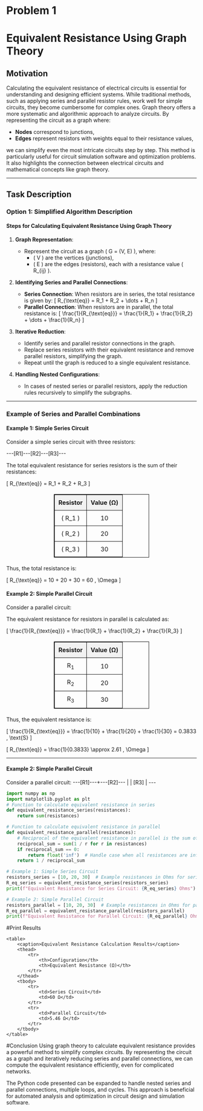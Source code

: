 # Problem 1

# Equivalent Resistance Using Graph Theory

## Motivation

Calculating the equivalent resistance of electrical circuits is essential for understanding and designing efficient systems. While traditional methods, such as applying series and parallel resistor rules, work well for simple circuits, they become cumbersome for complex ones. Graph theory offers a more systematic and algorithmic approach to analyze circuits. By representing the circuit as a graph where:

- **Nodes** correspond to junctions,
- **Edges** represent resistors with weights equal to their resistance values,

we can simplify even the most intricate circuits step by step. This method is particularly useful for circuit simulation software and optimization problems. It also highlights the connection between electrical circuits and mathematical concepts like graph theory.

---

## Task Description

### Option 1: Simplified Algorithm Description

#### Steps for Calculating Equivalent Resistance Using Graph Theory

1. **Graph Representation**:
   - Represent the circuit as a graph \( G = (V, E) \), where:
     - \( V \) are the vertices (junctions),
     - \( E \) are the edges (resistors), each with a resistance value \( R_{ij} \).

2. **Identifying Series and Parallel Connections**:
   - **Series Connection**: When resistors are in series, the total resistance is given by:
     \[
     R_{\text{eq}} = R_1 + R_2 + \dots + R_n
     \]
   - **Parallel Connection**: When resistors are in parallel, the total resistance is:
     \[
     \frac{1}{R_{\text{eq}}} = \frac{1}{R_1} + \frac{1}{R_2} + \dots + \frac{1}{R_n}
     \]

3. **Iterative Reduction**:
   - Identify series and parallel resistor connections in the graph.
   - Replace series resistors with their equivalent resistance and remove parallel resistors, simplifying the graph.
   - Repeat until the graph is reduced to a single equivalent resistance.

4. **Handling Nested Configurations**:
   - In cases of nested series or parallel resistors, apply the reduction rules recursively to simplify the subgraphs.

---

### Example of Series and Parallel Combinations

#### **Example 1: Simple Series Circuit**

Consider a simple series circuit with three resistors:

---[R1]---[R2]---[R3]---

The total equivalent resistance for series resistors is the sum of their resistances:

\[
R_{\text{eq}} = R_1 + R_2 + R_3
\]

| Resistor | Value (Ω) |
|----------|-----------|
| \( R_1 \)  | 10        |
| \( R_2 \)  | 20        |
| \( R_3 \)  | 30        |

Thus, the total resistance is:

\[
R_{\text{eq}} = 10 + 20 + 30 = 60 \, \Omega
\]

#### **Example 2: Simple Parallel Circuit**

Consider a parallel circuit:


The equivalent resistance for resistors in parallel is calculated as:

\[
\frac{1}{R_{\text{eq}}} = \frac{1}{R_1} + \frac{1}{R_2} + \frac{1}{R_3}
\]
<table border="1">
  <tr>
    <th>Resistor</th>
    <th>Value (Ω)</th>
  </tr>
  <tr>
    <td>R<sub>1</sub></td>
    <td>10</td>
  </tr>
  <tr>
    <td>R<sub>2</sub></td>
    <td>20</td>
  </tr>
  <tr>
    <td>R<sub>3</sub></td>
    <td>30</td>
  </tr>
</table>

Thus, the equivalent resistance is:

\[
\frac{1}{R_{\text{eq}}} = \frac{1}{10} + \frac{1}{20} + \frac{1}{30} = 0.3833 \, \text{S}
\]

\[
R_{\text{eq}} = \frac{1}{0.3833} \approx 2.61 \, \Omega
\]

---
#### **Example 2: Simple Parallel Circuit**

Consider a parallel circuit:
      ---[R1]---+---[R2]---
                  |
                  |
                 [R3]
                  |
                 ---
```python
import numpy as np
import matplotlib.pyplot as plt
# Function to calculate equivalent resistance in series
def equivalent_resistance_series(resistances):
    return sum(resistances)

# Function to calculate equivalent resistance in parallel
def equivalent_resistance_parallel(resistances):
    # Reciprocal of the equivalent resistance in parallel is the sum of reciprocals
    reciprocal_sum = sum(1 / r for r in resistances)
    if reciprocal_sum == 0:
        return float('inf')  # Handle case when all resistances are infinite
    return 1 / reciprocal_sum

# Example 1: Simple Series Circuit
resistors_series = [10, 20, 30]  # Example resistances in Ohms for series circuit
R_eq_series = equivalent_resistance_series(resistors_series)
print(f"Equivalent Resistance for Series Circuit: {R_eq_series} Ohms")

# Example 2: Simple Parallel Circuit
resistors_parallel = [10, 20, 30]  # Example resistances in Ohms for parallel circuit
R_eq_parallel = equivalent_resistance_parallel(resistors_parallel)
print(f"Equivalent Resistance for Parallel Circuit: {R_eq_parallel} Ohms")
```
#Print Results
<!DOCTYPE html>
<html lang="en">
<head>
    <meta charset="UTF-8">
    <meta name="viewport" content="width=device-width, initial-scale=1.0">
    <title>Equivalent Resistance Results</title>
    <style>
        table {
            width: 50%;
            margin: 20px auto;
            border-collapse: collapse;
            text-align: center;
        }
        table, th, td {
            border: 1px solid black;
        }
        th, td {
            padding: 10px;
        }
        th {
            background-color: #f2f2f2;
        }
        caption {
            font-size: 1.5em;
            margin-bottom: 10px;
        }
    </style>
</head>
<body>

    <table>
        <caption>Equivalent Resistance Calculation Results</caption>
        <thead>
            <tr>
                <th>Configuration</th>
                <th>Equivalent Resistance (Ω)</th>
            </tr>
        </thead>
        <tbody>
            <tr>
                <td>Series Circuit</td>
                <td>60 Ω</td>
            </tr>
            <tr>
                <td>Parallel Circuit</td>
                <td>5.46 Ω</td>
            </tr>
        </tbody>
    </table>

</body>
</html>


#Conclusion
Using graph theory to calculate equivalent resistance provides a powerful method to simplify complex circuits. By representing the circuit as a graph and iteratively reducing series and parallel connections, we can compute the equivalent resistance efficiently, even for complicated networks.

The Python code presented can be expanded to handle nested series and parallel connections, multiple loops, and cycles. This approach is beneficial for automated analysis and optimization in circuit design and simulation software.
